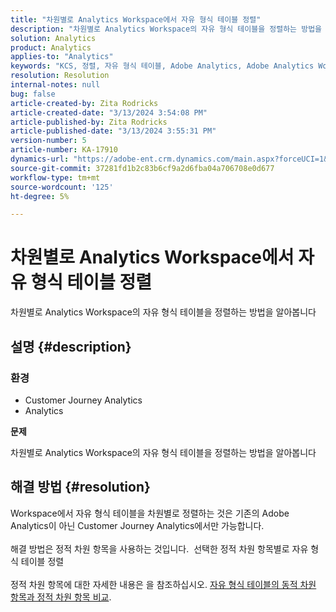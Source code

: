 ```yaml
---
title: "차원별로 Analytics Workspace에서 자유 형식 테이블 정렬"
description: "차원별로 Analytics Workspace의 자유 형식 테이블을 정렬하는 방법을 알아봅니다."
solution: Analytics
product: Analytics
applies-to: "Analytics"
keywords: "KCS, 정렬, 자유 형식 테이블, Adobe Analytics, Adobe Analytics Workspace, 차원, 방법"
resolution: Resolution
internal-notes: null
bug: false
article-created-by: Zita Rodricks
article-created-date: "3/13/2024 3:54:08 PM"
article-published-by: Zita Rodricks
article-published-date: "3/13/2024 3:55:31 PM"
version-number: 5
article-number: KA-17910
dynamics-url: "https://adobe-ent.crm.dynamics.com/main.aspx?forceUCI=1&pagetype=entityrecord&etn=knowledgearticle&id=3bd143e9-51e1-ee11-904d-6045bd0065b6"
source-git-commit: 37281fd1b2c83b6cf9a2d6fba04a706708e0d677
workflow-type: tm+mt
source-wordcount: '125'
ht-degree: 5%

---
```


# 차원별로 Analytics Workspace에서 자유 형식 테이블 정렬


차원별로 Analytics Workspace의 자유 형식 테이블을 정렬하는 방법을 알아봅니다

## 설명 {#description}


### <b>환경</b>

- Customer Journey Analytics
- Analytics




<b>문제</b>

차원별로 Analytics Workspace의 자유 형식 테이블을 정렬하는 방법을 알아봅니다


## 해결 방법 {#resolution}

Workspace에서 자유 형식 테이블을 차원별로 정렬하는 것은 기존의 Adobe Analytics이 아닌 Customer Journey Analytics에서만 가능합니다.<br> <br>해결 방법은 정적 차원 항목을 사용하는 것입니다.  선택한 정적 차원 항목별로 자유 형식 테이블 정렬<br> <br>정적 차원 항목에 대한 자세한 내용은 을 참조하십시오. [자유 형식 테이블의 동적 차원 항목과 정적 차원 항목 비교](https://experienceleague.adobe.com/docs/analytics/analyze/analysis-workspace/visualizations/freeform-table/column-row-settings/manual-vs-dynamic-rows.html?lang=en).